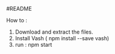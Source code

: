 #README

How to : 

1. Download and extract the files.
2. Install Vash ( npm install --save vash)
3. run : npm start

